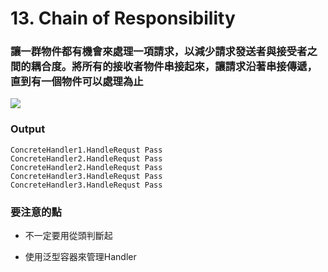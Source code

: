 # 13. Chain of Responsibility

### 讓一群物件都有機會來處理一項請求，以減少請求發送者與接受者之間的耦合度。將所有的接收者物件串接起來，讓請求沿著串接傳遞，直到有一個物件可以處理為止

![](https://www.dofactory.com/images/diagrams/net/chain.gif)

### Output

    ConcreteHandler1.HandleRequst Pass
    ConcreteHandler2.HandleRequst Pass
    ConcreteHandler2.HandleRequst Pass
    ConcreteHandler3.HandleRequst Pass
    ConcreteHandler3.HandleRequst Pass

### 要注意的點

* 不一定要用從頭判斷起

* 使用泛型容器來管理Handler